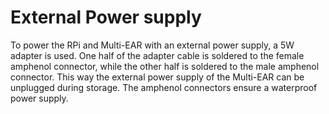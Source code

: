 # External Power supply 

To power the RPi and Multi-EAR with an external power supply, a 5W adapter is used. One half of the adapter cable is soldered to the female amphenol connector, while the other half is soldered to the male amphenol connector. This way the external power supply of the Multi-EAR can be unplugged during storage. The amphenol connectors ensure a waterproof power supply.
